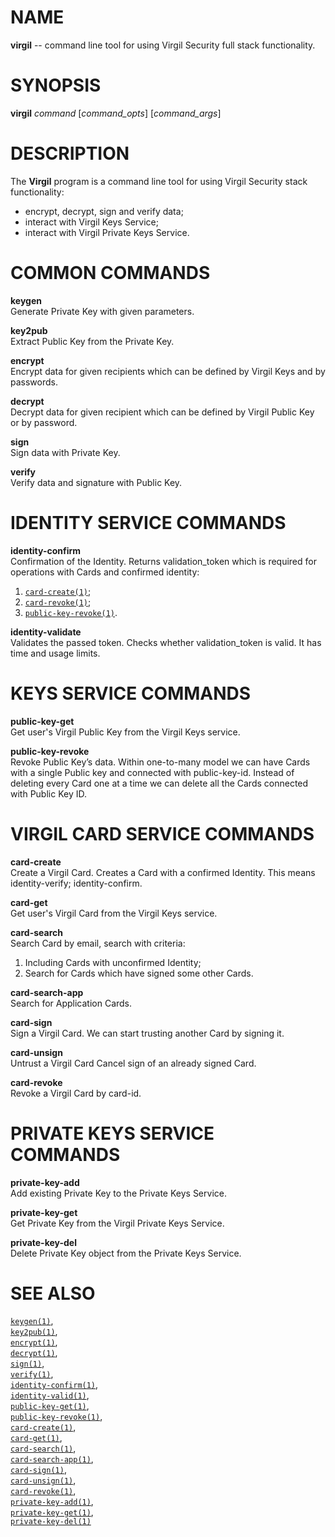 NAME
====

**virgil** -- command line tool for using Virgil Security full stack
functionality.

SYNOPSIS
========

**virgil** *command* \[*command\_opts*\] \[*command\_args*\]

DESCRIPTION
===========

The **Virgil** program is a command line tool for using Virgil Security
stack functionality:

-   encrypt, decrypt, sign and verify data;
-   interact with Virgil Keys Service;
-   interact with Virgil Private Keys Service.

COMMON COMMANDS
===============

**keygen**  
Generate Private Key with given parameters.

**key2pub**  
Extract Public Key from the Private Key.

**encrypt**  
Encrypt data for given recipients which can be defined by Virgil Keys
and by passwords.

**decrypt**  
Decrypt data for given recipient which can be defined by Virgil Public
Key or by password.

**sign**  
Sign data with Private Key.

**verify**  
Verify data and signature with Public Key.

IDENTITY SERVICE COMMANDS
=========================

**identity-confirm**  
Confirmation of the Identity. Returns validation\_token which is
required for operations with Cards and confirmed identity:

1.  [`card-create(1)`](../markdown/card-create.1.md);
2.  [`card-revoke(1)`](../markdown/card-revoke.1.md);
3.  [`public-key-revoke(1)`](../markdown/public-key-revoke.1.md).

**identity-validate**  
Validates the passed token. Checks whether validation\_token is valid.
It has time and usage limits.

KEYS SERVICE COMMANDS
=====================

**public-key-get**  
Get user's Virgil Public Key from the Virgil Keys service.

**public-key-revoke**  
Revoke Public Key’s data. Within one-to-many model we can have Cards
with a single Public key and connected with public-key-id. Instead of
deleting every Card one at a time we can delete all the Cards connected
with Public Key ID.

VIRGIL CARD SERVICE COMMANDS
============================

**card-create**  
Create a Virgil Card. Creates a Card with a confirmed Identity. This
means identity-verify; identity-confirm.

**card-get**  
Get user's Virgil Card from the Virgil Keys service.

**card-search**  
Search Card by email, search with criteria:  
1. Including Cards with unconfirmed Identity;  
1. Search for Cards which have signed some other Cards.  

**card-search-app**  
Search for Application Cards.

**card-sign**  
Sign a Virgil Card. We can start trusting another Card by signing it.

**card-unsign**  
Untrust a Virgil Card Cancel sign of an already signed Card.

**card-revoke**  
Revoke a Virgil Card by card-id.

PRIVATE KEYS SERVICE COMMANDS
=============================

**private-key-add**  
Add existing Private Key to the Private Keys Service.

**private-key-get**  
Get Private Key from the Virgil Private Keys Service.

**private-key-del**  
Delete Private Key object from the Private Keys Service.

SEE ALSO
========

[`keygen(1)`](../markdown/keygen.1.md),  
[`key2pub(1)`](../markdown/key2pub.1.md),  
[`encrypt(1)`](../markdown/encrypt.1.md),  
[`decrypt(1)`](../markdown/decrypt.1.md),  
[`sign(1)`](../markdown/sign.1.md),  
[`verify(1)`](../markdown/verify.1.md),  
[`identity-confirm(1)`](../markdown/identity-confirm.1.md),  
[`identity-valid(1)`](../markdown/identity-valid.1.md),  
[`public-key-get(1)`](../markdown/public-key-get.1.md),  
[`public-key-revoke(1)`](../markdown/public-key-revoke.1.md),  
[`card-create(1)`](../markdown/card-create.1.md),  
[`card-get(1)`](../markdown/card-get.1.md),  
[`card-search(1)`](../markdown/card-search.1.md),  
[`card-search-app(1)`](../markdown/card-search-app.1.md),  
[`card-sign(1)`](../markdown/card-sign.1.md),  
[`card-unsign(1)`](../markdown/card-unsign.1.md),  
[`card-revoke(1)`](../markdown/card-revoke.1.md),  
[`private-key-add(1)`](../markdown/private-key-add.1.md),  
[`private-key-get(1)`](../markdown/private-key-get.1.md),  
[`private-key-del(1)`](../markdown/private-key-del.1.md)
